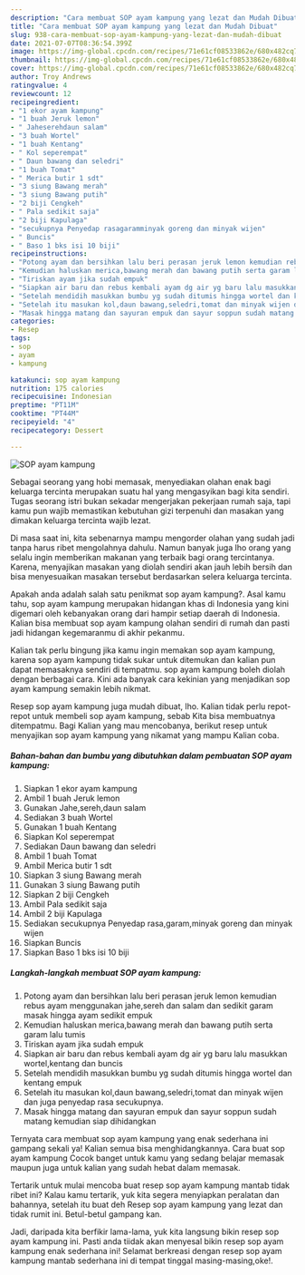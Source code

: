 ```yaml
---
description: "Cara membuat SOP ayam kampung yang lezat dan Mudah Dibuat"
title: "Cara membuat SOP ayam kampung yang lezat dan Mudah Dibuat"
slug: 938-cara-membuat-sop-ayam-kampung-yang-lezat-dan-mudah-dibuat
date: 2021-07-07T08:36:54.399Z
image: https://img-global.cpcdn.com/recipes/71e61cf08533862e/680x482cq70/sop-ayam-kampung-foto-resep-utama.jpg
thumbnail: https://img-global.cpcdn.com/recipes/71e61cf08533862e/680x482cq70/sop-ayam-kampung-foto-resep-utama.jpg
cover: https://img-global.cpcdn.com/recipes/71e61cf08533862e/680x482cq70/sop-ayam-kampung-foto-resep-utama.jpg
author: Troy Andrews
ratingvalue: 4
reviewcount: 12
recipeingredient:
- "1 ekor ayam kampung"
- "1 buah Jeruk lemon"
- " Jaheserehdaun salam"
- "3 buah Wortel"
- "1 buah Kentang"
- " Kol seperempat"
- " Daun bawang dan seledri"
- "1 buah Tomat"
- " Merica butir 1 sdt"
- "3 siung Bawang merah"
- "3 siung Bawang putih"
- "2 biji Cengkeh"
- " Pala sedikit saja"
- "2 biji Kapulaga"
- "secukupnya Penyedap rasagaramminyak goreng dan minyak wijen"
- " Buncis"
- " Baso 1 bks isi 10 biji"
recipeinstructions:
- "Potong ayam dan bersihkan lalu beri perasan jeruk lemon kemudian rebus ayam menggunakan jahe,sereh dan salam dan sedikit garam masak hingga ayam sedikit empuk"
- "Kemudian haluskan merica,bawang merah dan bawang putih serta garam lalu tumis"
- "Tiriskan ayam jika sudah empuk"
- "Siapkan air baru dan rebus kembali ayam dg air yg baru lalu masukkan wortel,kentang dan buncis"
- "Setelah mendidih masukkan bumbu yg sudah ditumis hingga wortel dan kentang empuk"
- "Setelah itu masukan kol,daun bawang,seledri,tomat dan minyak wijen dan juga penyedap rasa secukupnya."
- "Masak hingga matang dan sayuran empuk dan sayur soppun sudah matang kemudian siap dihidangkan"
categories:
- Resep
tags:
- sop
- ayam
- kampung

katakunci: sop ayam kampung 
nutrition: 175 calories
recipecuisine: Indonesian
preptime: "PT11M"
cooktime: "PT44M"
recipeyield: "4"
recipecategory: Dessert

---
```



![SOP ayam kampung](https://img-global.cpcdn.com/recipes/71e61cf08533862e/680x482cq70/sop-ayam-kampung-foto-resep-utama.jpg)

Sebagai seorang yang hobi memasak, menyediakan olahan enak bagi keluarga tercinta merupakan suatu hal yang mengasyikan bagi kita sendiri. Tugas seorang istri bukan sekadar mengerjakan pekerjaan rumah saja, tapi kamu pun wajib memastikan kebutuhan gizi terpenuhi dan masakan yang dimakan keluarga tercinta wajib lezat.

Di masa  saat ini, kita sebenarnya mampu mengorder olahan yang sudah jadi tanpa harus ribet mengolahnya dahulu. Namun banyak juga lho orang yang selalu ingin memberikan makanan yang terbaik bagi orang tercintanya. Karena, menyajikan masakan yang diolah sendiri akan jauh lebih bersih dan bisa menyesuaikan masakan tersebut berdasarkan selera keluarga tercinta. 



Apakah anda adalah salah satu penikmat sop ayam kampung?. Asal kamu tahu, sop ayam kampung merupakan hidangan khas di Indonesia yang kini digemari oleh kebanyakan orang dari hampir setiap daerah di Indonesia. Kalian bisa membuat sop ayam kampung olahan sendiri di rumah dan pasti jadi hidangan kegemaranmu di akhir pekanmu.

Kalian tak perlu bingung jika kamu ingin memakan sop ayam kampung, karena sop ayam kampung tidak sukar untuk ditemukan dan kalian pun dapat memasaknya sendiri di tempatmu. sop ayam kampung boleh diolah dengan berbagai cara. Kini ada banyak cara kekinian yang menjadikan sop ayam kampung semakin lebih nikmat.

Resep sop ayam kampung juga mudah dibuat, lho. Kalian tidak perlu repot-repot untuk membeli sop ayam kampung, sebab Kita bisa membuatnya ditempatmu. Bagi Kalian yang mau mencobanya, berikut resep untuk menyajikan sop ayam kampung yang nikamat yang mampu Kalian coba.

<!--inarticleads1-->

##### Bahan-bahan dan bumbu yang dibutuhkan dalam pembuatan SOP ayam kampung:

1. Siapkan 1 ekor ayam kampung
1. Ambil 1 buah Jeruk lemon
1. Gunakan  Jahe,sereh,daun salam
1. Sediakan 3 buah Wortel
1. Gunakan 1 buah Kentang
1. Siapkan  Kol seperempat
1. Sediakan  Daun bawang dan seledri
1. Ambil 1 buah Tomat
1. Ambil  Merica butir 1 sdt
1. Siapkan 3 siung Bawang merah
1. Gunakan 3 siung Bawang putih
1. Siapkan 2 biji Cengkeh
1. Ambil  Pala sedikit saja
1. Ambil 2 biji Kapulaga
1. Sediakan secukupnya Penyedap rasa,garam,minyak goreng dan minyak wijen
1. Siapkan  Buncis
1. Siapkan  Baso 1 bks isi 10 biji




<!--inarticleads2-->

##### Langkah-langkah membuat SOP ayam kampung:

1. Potong ayam dan bersihkan lalu beri perasan jeruk lemon kemudian rebus ayam menggunakan jahe,sereh dan salam dan sedikit garam masak hingga ayam sedikit empuk
1. Kemudian haluskan merica,bawang merah dan bawang putih serta garam lalu tumis
1. Tiriskan ayam jika sudah empuk
1. Siapkan air baru dan rebus kembali ayam dg air yg baru lalu masukkan wortel,kentang dan buncis
1. Setelah mendidih masukkan bumbu yg sudah ditumis hingga wortel dan kentang empuk
1. Setelah itu masukan kol,daun bawang,seledri,tomat dan minyak wijen dan juga penyedap rasa secukupnya.
1. Masak hingga matang dan sayuran empuk dan sayur soppun sudah matang kemudian siap dihidangkan




Ternyata cara membuat sop ayam kampung yang enak sederhana ini gampang sekali ya! Kalian semua bisa menghidangkannya. Cara buat sop ayam kampung Cocok banget untuk kamu yang sedang belajar memasak maupun juga untuk kalian yang sudah hebat dalam memasak.

Tertarik untuk mulai mencoba buat resep sop ayam kampung mantab tidak ribet ini? Kalau kamu tertarik, yuk kita segera menyiapkan peralatan dan bahannya, setelah itu buat deh Resep sop ayam kampung yang lezat dan tidak rumit ini. Betul-betul gampang kan. 

Jadi, daripada kita berfikir lama-lama, yuk kita langsung bikin resep sop ayam kampung ini. Pasti anda tiidak akan menyesal bikin resep sop ayam kampung enak sederhana ini! Selamat berkreasi dengan resep sop ayam kampung mantab sederhana ini di tempat tinggal masing-masing,oke!.

